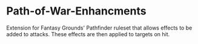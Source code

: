 # Path-of-War-Enhancments
Extension for Fantasy Grounds' Pathfinder ruleset that allows effects to be added to attacks. These effects are then applied to targets on hit.
